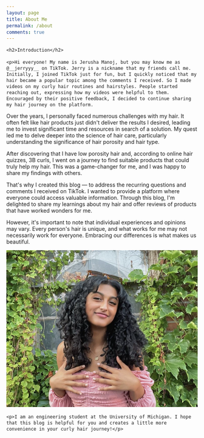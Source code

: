```yaml
---
layout: page
title: About Me
permalink: /about
comments: true
---
```


<div class="row justify-content-between">
  <div class="col-md-8 pr-5">

    <h2>Introduction</h2>

    <p>Hi everyone! My name is Jerusha Manoj, but you may know me as @__jerryyy__ on TikTok. Jerry is a nickname that my friends call me. Initially, I joined TikTok just for fun, but I quickly noticed that my hair became a popular topic among the comments I received. So I made videos on my curly hair routines and hairstyles. People started reaching out, expressing how my videos were helpful to them. Encouraged by their positive feedback, I decided to continue sharing my hair journey on the platform.

Over the years, I personally faced numerous challenges with my hair. It often felt like hair products just didn't deliver the results I desired, leading me to invest significant time and resources in search of a solution. My quest led me to delve deeper into the science of hair care, particularly understanding the significance of hair porosity and hair type.

After discovering that I have low porosity hair and, according to online hair quizzes, 3B curls, I went on a journey to find suitable products that could truly help my hair. This was a game-changer for me, and I was happy to share my findings with others.

That's why I created this blog — to address the recurring questions and comments I received on TikTok. I wanted to provide a platform where everyone could access valuable information. Through this blog, I'm delighted to share my learnings about my hair and offer reviews of products that have worked wonders for me.

However, it's important to note that individual experiences and opinions may vary. Every person's hair is unique, and what works for me may not necessarily work for everyone. Embracing our differences is what makes us beautiful.</p>


![About-Me-Image](/assets/images/about-me-1.png)



    <p>I am an engineering student at the University of Michigan. I hope that this blog is helpful for you and creates a little more convenience in your curly hair journey!</p>

  </div>
</div>
